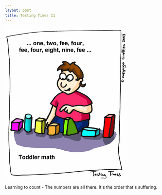 ```yaml
---
layout: post
title: Testing Times 11
---
```

<img src="/images/tt0011.png">

Learning to count - The numbers are all there. It's the order that's suffering.  